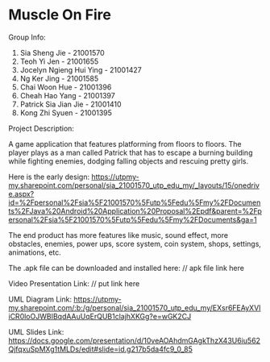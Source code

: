 # Muscle On Fire

Group Info:
1. Sia Sheng Jie - 21001570
2. Teoh Yi Jen - 21001655
3. Jocelyn Ngieng Hui Ying - 21001427
4. Ng Ker Jing - 21001585
5. Chai Woon Hue - 21001396
6. Cheah Hao Yang - 21001397
7. Patrick Sia Jian Jie - 21001410
8. Kong Zhi Syuen - 21001395


Project Description:

A game application that features platforming from floors to floors. 
The player plays as a man called Patrick that has to escape a 
burning building while fighting enemies, dodging falling objects and rescuing pretty girls.

Here is the early design: 
https://utpmy-my.sharepoint.com/personal/sia_21001570_utp_edu_my/_layouts/15/onedrive.aspx?id=%2Fpersonal%2Fsia%5F21001570%5Futp%5Fedu%5Fmy%2FDocuments%2FJava%20Android%20Application%20Proposal%2Epdf&parent=%2Fpersonal%2Fsia%5F21001570%5Futp%5Fedu%5Fmy%2FDocuments&ga=1

The end product has more features like music, sound effect, more obstacles,
enemies, power ups, score system, coin system, shops, settings, animations, etc.

The .apk file can be downloaded and installed here:
// apk file link here


Video Presentation Link:
// put link here


UML Diagram Link: 
https://utpmy-my.sharepoint.com/:b:/g/personal/sia_21001570_utp_edu_my/EXsr6FEAyXVIiCR0loOJWBIBqdAAuUqErQUB1clajhXKGg?e=wGK2CJ

UML Slides Link:
https://docs.google.com/presentation/d/10veAOAhdmGAgkThzX43U6iu562QjfqxuSpMXg1tMLDs/edit#slide=id.g217b5da4fc9_0_85
